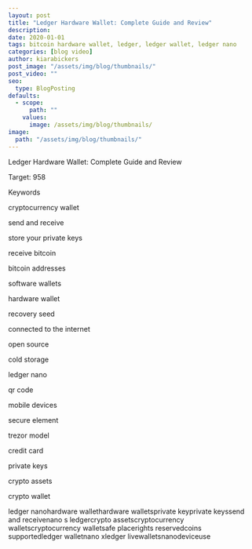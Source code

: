 ```yaml
---
layout: post
title: "Ledger Hardware Wallet: Complete Guide and Review"
description:
date: 2020-01-01
tags: bitcoin hardware wallet, ledger, ledger wallet, ledger nano
categories: [blog video]
author: kiarabickers
post_image: "/assets/img/blog/thumbnails/"
post_video: ""
seo:
  type: BlogPosting
defaults:
  - scope:
      path: ""
    values:
      image: /assets/img/blog/thumbnails/
image:
  path: "/assets/img/blog/thumbnails/"
---
```


Ledger Hardware Wallet: Complete Guide and Review

Target: 958

<review video>

Keywords

cryptocurrency wallet

send and receive

store your private keys

receive bitcoin

bitcoin addresses

software wallets

hardware wallet

recovery seed

connected to the internet

open source

cold storage

ledger nano

qr code

mobile devices

secure element

trezor model

credit card

private keys

crypto assets

crypto wallet

ledger nanohardware wallethardware walletsprivate keyprivate keyssend and receivenano s ledgercrypto assetscryptocurrency walletscryptocurrency walletsafe placerights reservedcoins supportedledger walletnano xledger livewalletsnanodeviceuse
